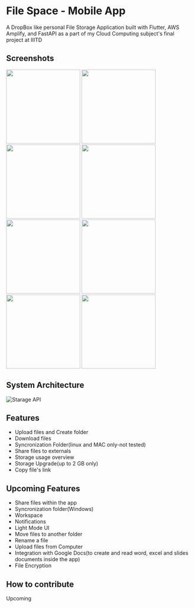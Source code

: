 
# File Space - Mobile App

A DropBox like personal File Storage Application built with Flutter, AWS Amplify, and FastAPI as a part of my Cloud Computing subject's final project at IIITD

## Screenshots
<p float="right">
  <img src="https://user-images.githubusercontent.com/42675180/209075774-ca61bdeb-0238-4d67-9eb2-cae23653a0fe.jpeg" width="200"/>
  <img src="https://user-images.githubusercontent.com/42675180/209075800-54bc3696-e4a8-429e-8020-c46d7cc0d5fd.jpeg" width="200"/>
  <img src="https://user-images.githubusercontent.com/42675180/209074917-00d98dd1-d677-4b16-b8cb-e45e634b57be.jpeg" width="200"/>
  <img src="https://user-images.githubusercontent.com/42675180/209076847-8fc17145-a3db-4f1d-8dc0-fff1c13b3afd.jpeg" width="200"/>
  <img src="https://user-images.githubusercontent.com/42675180/209074887-daf11660-0d0a-4183-be4e-527b7d20a980.jpeg"  width="200"/>
   <img src="https://user-images.githubusercontent.com/42675180/209074870-b326a17e-6265-48fb-b982-71954137f1cb.jpeg" width="200"/>
  <img src="https://user-images.githubusercontent.com/42675180/209074857-73c233dd-8379-452f-9b3e-4f8212ae848a.jpeg" width="200"/>
  <img src="https://user-images.githubusercontent.com/42675180/209074830-67632ea3-e81b-4464-965c-98c24c38636d.jpeg" width="200" />
</p>



## System Architecture

![Starage API](https://user-images.githubusercontent.com/42675180/208769751-006941f7-8449-4a42-929a-bdf1f637203c.jpg)

## Features

- Upload files and Create folder
- Download files
- Syncronization Folder(linux and MAC only-not tested)
- Share files to externals
- Storage usage overview
- Storage Upgrade(up to 2 GB only)
- Copy file's link

## Upcoming Features

- Share files within the app
- Syncronization folder(Windows)
- Workspace
- Notifications
- Light Mode UI
- Move files to another folder
- Rename a file
- Upload files from Computer
- Integration with Google Docs(to create and read word, excel and slides documents inside the app)
- File Encryption

## How to contribute
Upcoming
